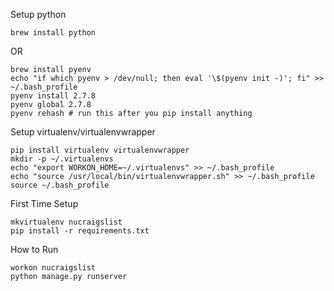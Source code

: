 Setup python
```
brew install python
```

OR

```
brew install pyenv
echo "if which pyenv > /dev/null; then eval '\$(pyenv init -)'; fi" >> ~/.bash_profile
pyenv install 2.7.8
pyenv global 2.7.8
pyenv rehash # run this after you pip install anything
```

Setup virtualenv/virtualenvwrapper
```
pip install virtualenv virtualenvwrapper
mkdir -p ~/.virtualenvs
echo "export WORKON_HOME=~/.virtualenvs" >> ~/.bash_profile
echo "source /usr/local/bin/virtualenvwrapper.sh" >> ~/.bash_profile
source ~/.bash_profile
```

First Time Setup
```
mkvirtualenv nucraigslist
pip install -r requirements.txt
```

How to Run
```
workon nucraigslist
python manage.py runserver
```